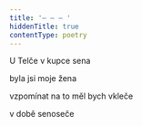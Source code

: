 ```yaml
---
title: '– – – '
hiddenTitle: true
contentType: poetry
---
```


<section>

U Telče v kupce sena

byla jsi moje žena

vzpomínat na to měl bych vkleče

v době senoseče

</section>
